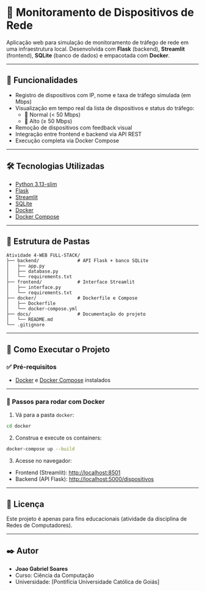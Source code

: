 # 📡 Monitoramento de Dispositivos de Rede

Aplicação web para simulação de monitoramento de tráfego de rede em uma infraestrutura local. Desenvolvida com **Flask** (backend), **Streamlit** (frontend), **SQLite** (banco de dados) e empacotada com **Docker**.

---

## 🧩 Funcionalidades

- Registro de dispositivos com IP, nome e taxa de tráfego simulada (em Mbps)
- Visualização em tempo real da lista de dispositivos e status do tráfego:
  - 🔵 Normal (< 50 Mbps)
  - 🔴 Alto (≥ 50 Mbps)
- Remoção de dispositivos com feedback visual
- Integração entre frontend e backend via API REST
- Execução completa via Docker Compose

---

## 🛠️ Tecnologias Utilizadas

- [Python 3.13-slim](https://hub.docker.com/_/python)
- [Flask](https://flask.palletsprojects.com/)
- [Streamlit](https://streamlit.io/)
- [SQLite](https://www.sqlite.org/index.html)
- [Docker](https://www.docker.com/)
- [Docker Compose](https://docs.docker.com/compose/)

---

## 📁 Estrutura de Pastas

```
Atividade 4-WEB FULL-STACK/
├── backend/              # API Flask + banco SQLite
│   ├── app.py
│   ├── database.py
│   └── requirements.txt
├── frontend/             # Interface Streamlit
│   ├── interface.py
│   └── requirements.txt
├── docker/               # Dockerfile e Compose
│   ├── Dockerfile
│   └── docker-compose.yml
├── docs/                 # Documentação do projeto
│   └── README.md
└── .gitignore
```

---

## 🚀 Como Executar o Projeto

### ✅ Pré-requisitos

- [Docker](https://www.docker.com/) e [Docker Compose](https://docs.docker.com/compose/) instalados

---

### 🔧 Passos para rodar com Docker

1. Vá para a pasta `docker`:

```bash
cd docker
```

2. Construa e execute os containers:

```bash
docker-compose up --build
```

3. Acesse no navegador:

- Frontend (Streamlit): [http://localhost:8501](http://localhost:8501)
- Backend (API Flask): [http://localhost:5000/dispositivos](http://localhost:5000/dispositivos)

---

## 📄 Licença

Este projeto é apenas para fins educacionais (atividade da disciplina de Redes de Computadores).

---

## ✒️ Autor

- **Joao Gabriel Soares**
- Curso: Ciência da Computação
- Universidade: [Pontifícia Universidade Católica de Goiás]
